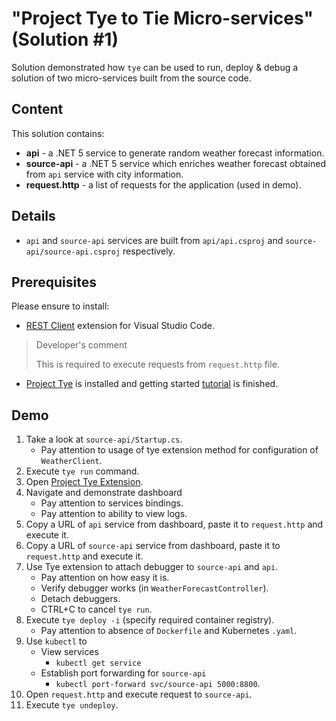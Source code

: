 # "Project Tye to Tie Micro-services" (Solution #1)

Solution demonstrated how `tye` can be used to run, deploy & debug a solution of two micro-services built from the source code.

## Content

This solution contains:

* **api** - a .NET 5 service to generate random weather forecast information.
* **source-api** - a .NET 5 service which enriches weather forecast obtained from `api` service with city information.
* **request.http** - a list of requests for the application (used in demo). 

## Details

* `api` and `source-api` services are built from `api/api.csproj` and `source-api/source-api.csproj` respectively.

## Prerequisites

Please ensure to install:

* [REST Client](https://github.com/Huachao/vscode-restclient) extension for Visual Studio Code.

> Developer's comment 
>
> This is required to execute requests from `request.http` file.

* [Project Tye](https://github.com/dotnet/tye) is installed and getting started [tutorial](https://github.com/dotnet/tye/blob/main/docs/tutorials/hello-tye/00_run_locally.md) is finished.

## Demo

1. Take a look at `source-api/Startup.cs`. 
    * Pay attention to usage of tye extension method for configuration of `WeatherClient`.
2. Execute `tye run` command. 
3. Open [Project Tye Extension](https://github.com/Microsoft/vscode-tye/). 
4. Navigate and demonstrate dashboard
    * Pay attention to services bindings.
    * Pay attention to ability to view logs.
6. Copy a URL of `api` service from dashboard, paste it to `request.http` and execute it.
7. Copy a URL of `source-api` service from dashboard, paste it to `request.http` and execute it. 
8. Use Tye extension to attach debugger to `source-api` and `api`. 
    * Pay attention on how easy it is. 
    * Verify debugger works (in `WeatherForecastController`).
    * Detach debuggers. 
    * CTRL+C to cancel `tye run`.
11. Execute `tye deploy -i` (specify required container registry).
    * Pay attention to absence of `Dockerfile` and Kubernetes `.yaml`.
13. Use `kubectl` to
    * View services
        * `kubectl get service`
    * Establish port forwarding for `source-api`
        * `kubectl port-forward svc/source-api 5000:8800`.
15. Open `request.http` and execute request to `source-api`.
16. Execute `tye undeploy`.
